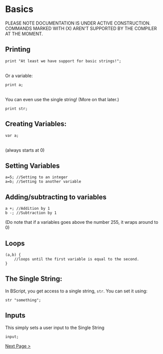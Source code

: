 # Basics

PLEASE NOTE DOCUMENTATION IS UNDER ACTIVE CONSTRUCTION. COMMANDS MARKED WITH (X) AREN'T SUPPORTED BY THE COMPILER AT THE MOMENT.

## Printing<br>
````
print "At least we have support for basic strings!";
````
<br>Or a variable:<br>
````
print a;
````
<br>You can even use the single string! (More on that later.)<br>
````
print str;
````

## Creating Variables:<br>
````
var a;
````
<br>(always starts at 0)

## Setting Variables

````
a=5; //Setting to an integer
a=b; //Setting to another variable
````

## Adding/subtracting to variables

````
a +; //Addition by 1
b -; //Subtraction by 1
````
(Do note that if a variables goes above the number 255, it wraps around to 0)

## Loops
````
(a,b) {
    //loops until the first variable is equal to the second.
}
````

## The Single String:
In BScript, you get access to a single string, `str`. You can set it using:
````
str "something";
````

## Inputs

This simply sets a user input to the Single String

````
input;
````

[Next Page >](functions.html)
